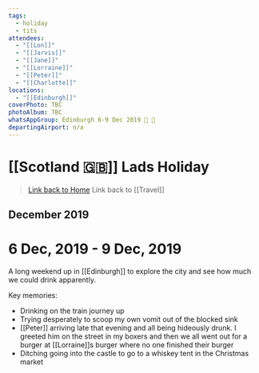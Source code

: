 ```yaml
---
tags:
  - holiday
  - tits
attendees:
  - "[[Lon]]"
  - "[[Jarvis]]"
  - "[[Jane]]"
  - "[[Lorraine]]"
  - "[[Peter]]"
  - "[[Charlotte]]"
locations:
  - "[[Edinburgh]]"
coverPhoto: TBC
photoAlbum: TBC
whatsAppGroup: Edinburgh 6-9 Dec 2019 🏴󠁧󠁢󠁳󠁣󠁴󠁿 🥃
departingAirport: n/a
---
```

# [[Scotland 🇬🇧]] Lads Holiday

> [Link back to Home](obsidian://open?vault=Personal%20Notes&file=000%20Index)
> Link back to [[Travel]]

## December 2019

# 6 Dec, 2019 - 9 Dec, 2019

A long weekend up in [[Edinburgh]] to explore the city and see how much we could drink apparently.

Key memories:
- Drinking on the train journey up
- Trying desperately to scoop my own vomit out of the blocked sink
- [[Peter]] arriving late that evening and all being hideously drunk. I greeted him on the street in my boxers and then we all went out for a burger at [[Lorraine]]s burger where no one finished their burger
- Ditching going into the castle to go to a whiskey tent in the Christmas market